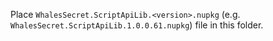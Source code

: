 ﻿Place `WhalesSecret.ScriptApiLib.<version>.nupkg` (e.g. `WhalesSecret.ScriptApiLib.1.0.0.61.nupkg`) file in this folder. 